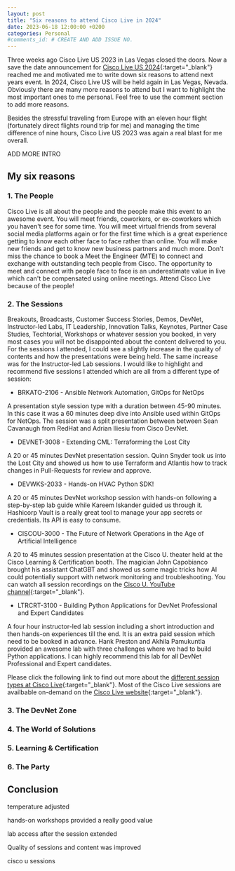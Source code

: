 ```yaml
---
layout: post
title: "Six reasons to attend Cisco Live in 2024"
date: 2023-06-18 12:00:00 +0200
categories: Personal
#comments_id: # CREATE AND ADD ISSUE NO.
---
```


Three weeks ago Cisco Live US 2023 in Las Vegas closed the doors. Now a save the date announcement for [Cisco Live US 2024](https://www.ciscolive.com/global/cisco-live-2024.html#:~:text=Cisco%20Live%20will%20be%20held,2024%20in%20Las%20Vegas%2C%20Nevada.){:target="_blank"} reached me and motivated me to write down six reasons to attend next years event. In 2024, Cisco Live US will be held again in Las Vegas, Nevada. Obviously there are many more reasons to attend but I want to highlight the most important ones to me personal. Feel free to use the comment section to add more reasons.

Besides the stressful traveling from Europe with an eleven hour flight (fortunately direct flights round trip for me) and managing the time difference of nine hours, Cisco Live US 2023 was again a real blast for me overall.

ADD MORE INTRO

## My six reasons

### 1. The People

Cisco Live is all about the people and the people make this event to an awesome event. You will meet friends, coworkers, or ex-coworkers which you haven't see for some time. You will meet virtual friends from several social media platforms again or for the first time which is a great experience getting to know each other face to face rather than online. You will make new friends and get to know new business partners and much more. Don't miss the chance to book a Meet the Engineer (MTE) to connect and exchange with outstanding tech people from Cisco. The opportunity to meet and connect with people face to face is an underestimate value in live which can't be compensated using online meetings. Attend Cisco Live because of the people!

### 2. The Sessions

Breakouts, Broadcasts, Customer Success Stories, Demos, DevNet, Instructor-led Labs, IT Leadership, Innovation Talks, Keynotes, Partner Case Studies, Techtorial, Workshops or whatever session you booked, in very most cases you will not be disappointed about the content delivered to you. For the sessions I attended, I could see a slightly increase in the quality of contents and how the presentations were being held. The same increase was for the Instructor-led Lab sessions. I would like to highlight and recommend five sessions I attended which are all from a different type of session:

- BRKATO-2106 - Ansible Network Automation, GitOps for NetOps

A presentation style session type with a duration between 45-90 minutes. In this case it was a 60 minutes deep dive into Ansible used within GitOps for NetOps. The session was a split presentation between between Sean Cavanaugh from RedHat and Adrian Iliesiu from Cisco DevNet.

- DEVNET-3008 - Extending CML: Terraforming the Lost City

A 20 or 45 minutes DevNet presentation session. Quinn Snyder took us into the Lost City and showed us how to use Terraform and Atlantis how to track changes in Pull-Requests for review and approve.

- DEVWKS-2033 - Hands-on HVAC Python SDK!

A 20 or 45 minutes DevNet workshop session with hands-on following a step-by-step lab guide while Kareem Iskander guided us through it. Hashicorp Vault is a really great tool to manage your app secrets or credentials. Its API is easy to consume.

- CISCOU-3000 - The Future of Network Operations in the Age of Artificial Intelligence

A 20 to 45 minutes session presentation at the Cisco U. theater held at the Cisco Learning & Certification booth. The magician John Capobianco brought his assistant ChatGBT and showed us some magic tricks how AI could potentially support with network monitoring and troubleshooting. You can watch all session recordings on the [Cisco U. YouTube channel](https://www.youtube.com/@CiscoUtube){:target="_blank"}.

- LTRCRT-3100 - Building Python Applications for DevNet Professional and Expert Candidates

A four hour instructor-led lab session including a short introduction and then hands-on experiences till the end. It is an extra paid session which need to be booked in advance. Hank Preston and Akhila Pamukuntla provided an awesome lab with three challenges where we had to build Python applications. I can highly recommend this lab for all DevNet Professional and Expert candidates.

Please click the following link to find out more about the [different session types at Cisco Live](https://www.ciscolive.com/global/learn/technical-education/session-catalog/session-types.html){:target="_blank"}. Most of the Cisco Live sessions are availbable on-demand on the [Cisco Live website](https://www.ciscolive.com/on-demand.html?zid=pp){:target="_blank"}.

### 3. The DevNet Zone

### 4. The World of Solutions

### 5. Learning & Certification

### 6. The Party

## Conclusion



temperature adjusted

hands-on workshops provided a really good value

lab access after the session extended

Quality of sessions and content was improved

cisco u sessions
